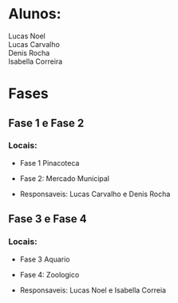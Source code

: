 # Alunos:
Lucas Noel<br>
Lucas Carvalho<br>
Denis Rocha<br>
Isabella Correira

# Fases
## Fase 1 e Fase 2
### Locais: <br>
- Fase 1 Pinacoteca<br>
- Fase 2: Mercado Municipal

- Responsaveis: Lucas Carvalho e Denis Rocha


## Fase 3 e Fase 4
### Locais: <br>
- Fase 3 Aquario<br>
- Fase 4: Zoologico

- Responsaveis: Lucas Noel e Isabella Correia
